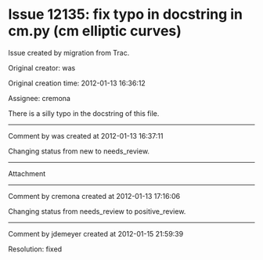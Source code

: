 # Issue 12135: fix typo in docstring in cm.py (cm elliptic curves)

Issue created by migration from Trac.

Original creator: was

Original creation time: 2012-01-13 16:36:12

Assignee: cremona

There is a silly typo in the docstring of this file. 


---

Comment by was created at 2012-01-13 16:37:11

Changing status from new to needs_review.


---

Attachment


---

Comment by cremona created at 2012-01-13 17:16:06

Changing status from needs_review to positive_review.


---

Comment by jdemeyer created at 2012-01-15 21:59:39

Resolution: fixed
